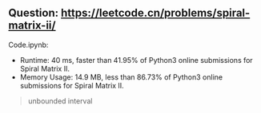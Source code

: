 ## Question: https://leetcode.cn/problems/spiral-matrix-ii/

Code.ipynb:
* Runtime: 40 ms, faster than 41.95% of Python3 online submissions for Spiral Matrix II.
* Memory Usage: 14.9 MB, less than 86.73% of Python3 online submissions for Spiral Matrix II.
> unbounded interval
